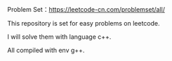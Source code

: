Problem Set：https://leetcode-cn.com/problemset/all/

This repository is set for easy problems on leetcode.

I will solve them with language c++.

All compiled with env g++.

